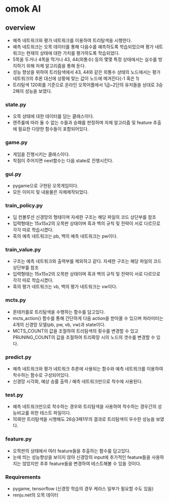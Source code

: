 # omok AI


## overview

- 예측 네트워크와 평가 네트워크를 이용하여 트리탐색을 시행한다.
- 예측 네트워크는 오목 데이터를 통해 다음수를 예측하도록 학습되었으며 평가 네트워크는 현재의 상태에 대한 가치를 평가하도록 학습되었다.
- 5목을 두거나 4목을 막거나 43, 44(외통수) 등의 몇몇 특정 상태에서는 실수를 방지하기 위해 자체 알고리즘을 통해 둔다.
- 성능 향상을 위하여 트리탐색에서 43, 44와 같은 외통수 상태의 노드에서는 평가 네트워크의 추론 대신에 상황에 맞는 값이 노드에 메겨진다(-1 혹은 1)
- 트리탐색 120회를 기준으로 온라인 오목어플에서 1급~2단의 유저들을 상대로 3승2패의 성능을 보였다.


### state.py

- 오목 상태에 대한 데이터를 담는 클래스이다.
- 렌주룰에 따라 둘 수 없는 수들과 승패를 판정하며 자체 알고리즘 및 feature 추출에 필요한 다양한 함수들이 포함되어있다.


### game.py

- 게임을 진행시키는 클래스이다.
- 착점이 주어지면 next함수는 다음 state로 진행시킨다.


### gui.py

- pygame으로 구현된 오목게임이다.
- 모든 이미지 및 내용물은 자체제작되었다.


### train_policy.py
- 딥 컨볼루션 신경망의 형태이며 자세한 구조는 해당 파일의 코드 상단부를 참조
- 입력형태는 15x15x2의 오목판 상태이며 흑과 백의 규칙 및 전략이 서로 다르므로 각각 따로 학습시켰다.
- 흑의 예측 네트워크는 pb, 백의 예측 네트워크는 pw이다.


### train_value.py
- 구조는 예측 네트워크와 출력부를 제외하고 같다. 자세한 구조는 해당 파일의 코드 상단부를 참조
- 입력형태는 15x15x2의 오목판 상태이며 흑과 백의 규칙 및 전략이 서로 다르므로 각각 따로 학습시켰다.
- 흑의 평가 네트워크는 vb, 백의 평가 네트워크는 vw이다.


### mcts.py
- 몬테카를로 트리탐색을 수행하는 함수를 담고있다.
- mcts_action() 함수를 통해 간단하게 다음 action을 받아올 수 있으며 파라미터는 4개의 신경망 모델(pb, pw, vb, vw)과 state이다.
- MCTS_COUNT의 값을 조절하여 트리탐색의 횟수를 변경할 수 있고 PRUNING_COUNT의 값을 조절하여 트리확장 시의 노드의 갯수를 변경할 수 있다.


### predict.py
- 예측 네트워크와 평가 네트워크 추론에 사용되는 함수와 예측 네트워크를 이용하여 착수하는 함수로 구성되어있다.
- 신경망 시각화, 예상 승률 출력 / 예측 네트워크만으로 착수에 사용된다.


### test.py
- 예측 네트워크만으로 착수하는 경우와 트리탐색을 사용하여 착수하는 경우간의 성능비교를 위한 테스트 파일이다.
- 10회만 트리탐색을 시행해도 26승3패1무의 결과로 트리탐색이 우수한 성능을 보였다.


### feature.py
- 오목판의 상태에서 여러 feature들을 추출하는 함수를 담고있다.
- 눈에 띄는 성능향상을 보이지 않아 신경망의 input에 추가적인 feature들을 사용하지는 않았지만 추후 feature들을 변경하여 테스트해볼 수 있을 것이다.


### Requirements
- pygame, tensorflow (신경망 학습의 경우 케라스 일부가 필요할 수도 있음)
- renju.net의 오목 데이터
